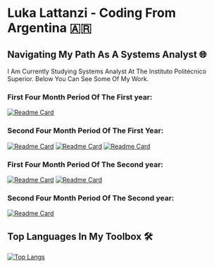 <h1>Luka Lattanzi - Coding From Argentina 🇦🇷</h1>

<h2>Navigating My Path As A Systems Analyst 🌐</h2>

<p>I Am Currently Studying Systems Analyst At The Instituto Politécnico Superior. Below You Can See Some Of My Work.</p>

<h3>First Four Month Period Of The First year:</h3>

[![Readme Card](https://github-readme-stats.vercel.app/api/pin/?username=LukaLattanzi&repo=Taller-Programacion-I&theme=dark)](https://github.com/LukaLattanzi/Taller-Programacion-I)

<h3>Second Four Month Period Of The First Year:</h3>

[![Readme Card](https://github-readme-stats.vercel.app/api/pin/?username=LukaLattanzi&repo=Taller-Programacion-II&theme=dark)](https://github.com/LukaLattanzi/Taller-Programacion-II)
[![Readme Card](https://github-readme-stats.vercel.app/api/pin/?username=LukaLattanzi&repo=Algoritmos-Y-Estructuras-De-Datos-I&theme=dark)](https://github.com/LukaLattanzi/Algoritmos-Y-Estructuras-De-Datos-I)
[![Readme Card](https://github-readme-stats.vercel.app/api/pin/?username=LukaLattanzi&repo=Arquitectura-de-las-Computadoras-I&theme=dark)](https://github.com/LukaLattanzi/Arquitectura-de-las-Computadoras-I)


<h3>First Four Month Period Of The Second year:</h3>

[![Readme Card](https://github-readme-stats.vercel.app/api/pin/?username=LukaLattanzi&repo=TP-Final-Base-De-Datos&theme=dark)](https://github.com/LukaLattanzi/TP-Final-Base-De-Datos)
[![Readme Card](https://github-readme-stats.vercel.app/api/pin/?username=LukaLattanzi&repo=Disenio-Orientado-a-Objetos&theme=dark)](https://github.com/LukaLattanzi/Disenio-Orientado-a-Objetos)

<h3>Second Four Month Period Of The Second year:</h3>

[![Readme Card](https://github-readme-stats.vercel.app/api/pin/?username=LukaLattanzi&repo=Taller-Programacion-III&theme=dark)](https://github.com/LukaLattanzi/Taller-Programacion-III)


<h2>Top Languages In My Toolbox 🛠️</h2>

[![Top Langs](https://github-readme-stats.vercel.app/api/top-langs/?username=LukaLattanzi&layout=pie&theme=dark&langs_count=20)](https://github.com/anuraghazra/github-readme-stats)
